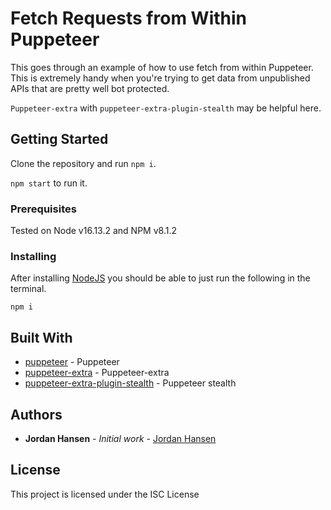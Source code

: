 # Fetch Requests from Within Puppeteer

This goes through an example of how to use fetch from within Puppeteer. This is extremely handy when you're trying to get data from unpublished APIs that are pretty well bot protected.

`Puppeteer-extra` with `puppeteer-extra-plugin-stealth` may be helpful here.

## Getting Started

Clone the repository and run `npm i`.

`npm start` to run it.


### Prerequisites

Tested on Node v16.13.2 and NPM v8.1.2

### Installing

After installing [NodeJS](https://nodejs.org/en/) you should be able to just run the following in the terminal.

```
npm i
```

## Built With

* [puppeteer](https://github.com/puppeteer/puppeteer) - Puppeteer
* [puppeteer-extra](https://github.com/berstend/puppeteer-extra#readme) - Puppeteer-extra
* [puppeteer-extra-plugin-stealth](https://github.com/berstend/puppeteer-extra/tree/master/packages/puppeteer-extra-plugin-stealth#readme) - Puppeteer stealth

## Authors

* **Jordan Hansen** - *Initial work* - [Jordan Hansen](https://github.com/aarmora)


## License

This project is licensed under the ISC License